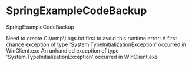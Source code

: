 # SpringExampleCodeBackup
SpringExampleCodeBackup

Need to create C:\temp\Logs.txt first
to avoid this runtime error:
A first chance exception of type 'System.TypeInitializationException' occurred in WinClient.exe
An unhandled exception of type 'System.TypeInitializationException' occurred in WinClient.exe


